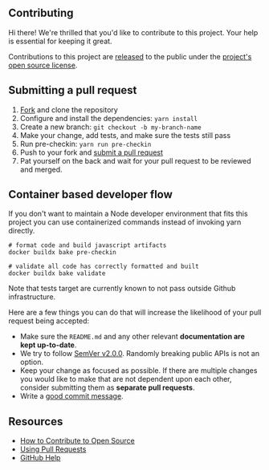 ## Contributing

Hi there! We're thrilled that you'd like to contribute to this project. Your help is essential for keeping it great.

Contributions to this project are [released](https://help.github.com/articles/github-terms-of-service/#6-contributions-under-repository-license) to the public under the [project's open source license](LICENSE).

## Submitting a pull request

1. [Fork](https://github.com/docker/setup-buildx-action/fork) and clone the repository
2. Configure and install the dependencies: `yarn install`
3. Create a new branch: `git checkout -b my-branch-name`
4. Make your change, add tests, and make sure the tests still pass
5. Run pre-checkin: `yarn run pre-checkin`
6. Push to your fork and [submit a pull request](https://github.com/docker/setup-buildx-action/compare)
7. Pat yourself on the back and wait for your pull request to be reviewed and merged.

## Container based developer flow

If you don't want to maintain a Node developer environment that fits this project you can use containerized commands instead of invoking yarn directly.

```
# format code and build javascript artifacts
docker buildx bake pre-checkin

# validate all code has correctly formatted and built
docker buildx bake validate
```

Note that tests target are currently known to not pass outside Github infrastructure.

Here are a few things you can do that will increase the likelihood of your pull request being accepted:

- Make sure the `README.md` and any other relevant **documentation are kept up-to-date**.
- We try to follow [SemVer v2.0.0](https://semver.org/). Randomly breaking public APIs is not an option.
- Keep your change as focused as possible. If there are multiple changes you would like to make that are not dependent upon each other, consider submitting them as **separate pull requests**.
- Write a [good commit message](http://tbaggery.com/2008/04/19/a-note-about-git-commit-messages.html).

## Resources

- [How to Contribute to Open Source](https://opensource.guide/how-to-contribute/)
- [Using Pull Requests](https://help.github.com/articles/about-pull-requests/)
- [GitHub Help](https://help.github.com)
